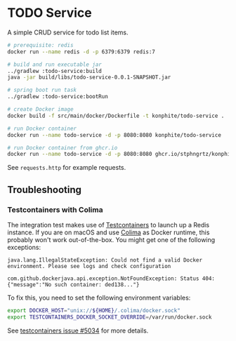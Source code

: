 # TODO Service
A simple CRUD service for todo list items.

```bash
# prerequisite: redis
docker run --name redis -d -p 6379:6379 redis:7

# build and run executable jar
../gradlew :todo-service:build
java -jar build/libs/todo-service-0.0.1-SNAPSHOT.jar

# spring boot run task
../gradlew :todo-service:bootRun

# create Docker image
docker build -f src/main/docker/Dockerfile -t konphite/todo-service .

# run Docker container
docker run --name todo-service -d -p 8080:8080 konphite/todo-service

# run Docker container from ghcr.io
docker run --name todo-service -d -p 8080:8080 ghcr.io/stphngrtz/konphite/todo-service:latest
```

See `requests.http` for example requests.

## Troubleshooting
### Testcontainers with Colima
The integration test makes use of [Testcontainers](https://www.testcontainers.org/) to launch up a Redis instance. If you are on macOS and use [Colima](https://github.com/abiosoft/colima) as Docker runtime, this probably won't work out-of-the-box. You might get one of the following exceptions: 

```
java.lang.IllegalStateException: Could not find a valid Docker environment. Please see logs and check configuration
```

```
com.github.dockerjava.api.exception.NotFoundException: Status 404: {"message":"No such container: ded138..."}
```

To fix this, you need to set the following environment variables:

```bash
export DOCKER_HOST="unix://${HOME}/.colima/docker.sock"
export TESTCONTAINERS_DOCKER_SOCKET_OVERRIDE=/var/run/docker.sock
```

See [testcontainers issue #5034](https://github.com/testcontainers/testcontainers-java/issues/5034) for more details.
